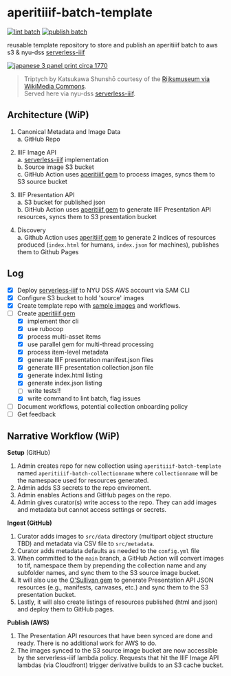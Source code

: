 # aperitiiif-batch-template
[![lint batch](https://github.com/nyu-dss/aperitiiif-batch-template/actions/workflows/lint-batch.yml/badge.svg)](https://github.com/nyu-dss/aperitiiif-batch-template/actions/workflows/lint-batch.yml) [![publish batch](https://github.com/nyu-dss/aperitiiif-batch-rijks-test/actions/workflows/publish-batch.yml/badge.svg)](https://github.com/nyu-dss/aperitiiif-batch-rijks-test/actions/workflows/publish-batch.yml)

reusable template repository to store and publish an aperitiiif batch to aws s3 & nyu-dss [serverless-iiif](https://github.com/samvera-labs/serverless-iiif)

[![japanese 3 panel print circa 1770](https://twt4gwyokx4jxgo2tcptgtn4v40qajbb.lambda-url.us-east-1.on.aws/latest/iiif/2/rijks-test_kasukawa-004/full/500,/0/default.jpg)](https://dss.hosting.nyu.edu/viewpoint/mirador/#manifests[]=https%3A%2F%2Fnyu-dss-serverless-iiif-presentation-test.s3.us-east-1.amazonaws.com%2Frijks-test_kasukawa-004%2Fmanifest.json&theme=dark&thumbs=off&view=single&workspacecontrols=false)
> Triptych by Katsukawa Shunshō courtesy of the [Rijksmuseum via WikiMedia Commons](https://commons.wikimedia.org/wiki/File:Acteurstriptiek-Rijksmuseum_RP-P-2008-246.jpeg).  
> Served here via nyu-dss [serverless-iiif](https://twt4gwyokx4jxgo2tcptgtn4v40qajbb.lambda-url.us-east-1.on.aws/latest/iiif/2/rijks-test_kasukawa-004/full/500,/0/default.jpg).

## Architecture  (WiP)

1. Canonical Metadata and Image Data  
a. GitHub Repo

2. IIIF Image API  
a. [serverless-iiif](https://github.com/samvera-labs/serverless-iiif) implementation    
b. Source image S3 bucket  
c. GitHub Action uses [aperitiiif gem](https://github.com/nyu-dss/aperitiiif) to process images, syncs them to S3 source bucket

3. IIIF Presentation API  
a. S3 bucket for published json  
b. GitHub Action uses [aperitiiif gem](https://github.com/nyu-dss/aperitiiif) to generate IIIF Presentation API resources, syncs them to S3 presentation bucket

4. Discovery  
a. Github Action uses [aperitiiif gem](https://github.com/nyu-dss/aperitiiif) to generate 2 indices of resources produced (`index.html` for humans, `index.json` for machines), publishes them to Github Pages

## Log

- [x] Deploy [serverless-iiif](https://github.com/samvera-labs/serverless-iiif) to NYU DSS AWS account via SAM CLI
- [x] Configure S3 bucket to hold 'source' images
- [x] Create template repo with [sample images](https://github.com/nyu-dss/aperitiiif-batch-rijks-test/tree/main/src/kasukawa) and workflows.
- [ ] Create [aperitiiif gem](https://github.com/nyu-dss/aperitiiif)
  + [x] implement thor cli
  + [x] use rubocop
  + [x] process multi-asset items
  + [x] use parallel gem for multi-thread processing
  + [x] process item-level metadata
  + [x] generate IIIF presentation manifest.json files
  + [x] generate IIIF presentation collection.json file
  + [x] generate index.html listing
  + [x] generate index.json listing
  + [ ] write tests!!
  + [x] write command to lint batch, flag issues
- [ ] Document workflows, potential collection onboarding policy
- [ ] Get feedback

## Narrative Workflow (WiP)

**Setup** (GitHub)
1. Admin creates repo for new collection using `aperitiiif-batch-template` named `aperitiiif-batch-collectionname` where `collectionname` will be the namespace used for resources generated.
2. Admin adds S3 secrets to the repo enviroment.
3. Admin enables Actions and GitHub pages on the repo.
4. Admin gives curator(s) write access to the repo. They can add images and metadata but cannot access settings or secrets.  

**Ingest (GitHub)**  
1. Curator adds images to `src/data` directory (multipart object structure TBD) and metadata via CSV file to `src/metadata`.
2. Curator adds metadata defaults as needed to the `config.yml` file
3. When committed to the `main` branch, a GitHub Action will convert images to tif, namespace them by prepending the collection name and any subfolder names, and sync them to the S3 source image bucket.
4. It will also use the [O'Sullivan gem](https://github.com/iiif-prezi/osullivan) to generate Presentation API JSON resources (e.g., manifests, canvases, etc.) and sync them to the S3 presentation bucket.
5. Lastly, it will also create listings of resources published (html and json) and deploy them to GitHub pages.

**Publish (AWS)**
1. The Presentation API resources that have been synced are done and ready. There is no additional work for AWS to do.
2. The images synced to the S3 source image bucket are now accessible by the serverless-iiif lambda policy. Requests that hit the IIIF Image API lambdas (via Cloudfront) trigger derivative builds to an S3 cache bucket.
